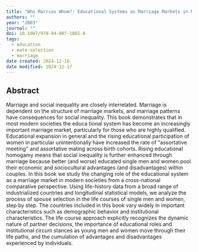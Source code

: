 ```yaml
---
title: "Who Marries Whom?: Educational Systems as Marriage Markets in Modern Societies"
authors: ""
year: "2003"
journal: ""
doi: 10.1007/978-94-007-1065-8
tags:
  - education
  - mate-selection
  - marriage
date created: 2024-12-16
date modified: 2024-12-17
---
```


## Abstract

Marriage and social inequality are closely interrelated. Marriage is dependent on the structure of marriage markets, and marriage patterns have consequences for social inequality. This book demonstrates that in most modern societies the educa­ tional system has become an increasingly important marriage market, particularly for those who are highly qualified. Educational expansion in general and the rising educational participation of women in particular unintentionally have increased the rate of "assortative meeting" and assortative mating across birth cohorts. Rising educational homogamy means that social inequality is further enhanced through marriage because better (and worse) educated single men and women pool their economic and sociocultural advantages (and disadvantages) within couples. In this book we study the changing role of the educational system as a marriage market in modern societies from a cross-national comparative perspective. Using life-history data from a broad range of industrialized countries and longitudinal statistical models, we analyze the process of spouse selection in the life courses of single men and women, step by step. The countries included in this book vary widely in important characteristics such as demographic behavior and institutional characteristics. The life course approach explicitly recognizes the dynamic nature of partner decisions, the importance of educational roles and institutional circum­ stances as young men and women move through their life paths, and the cumulation of advantages and disadvantages experienced by individuals.
